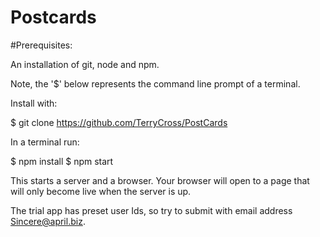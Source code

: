 # Postcards

#Prerequisites:

An installation of git, node and npm.

Note, the '$' below represents the command line prompt of a terminal.

Install with:

   $ git clone https://github.com/TerryCross/PostCards

In a terminal run:
   
   $ npm install
   $ npm start

This starts a server and a browser.
Your browser will open to a page
that will only become live when the server is up.

The trial app has preset user Ids, so try to submit
with email address Sincere@april.biz.